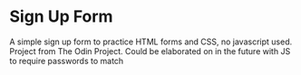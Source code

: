 # Sign Up Form
A simple sign up form to practice HTML forms and CSS, no javascript used. Project from The Odin Project. Could be elaborated on in the future with JS to require passwords to match